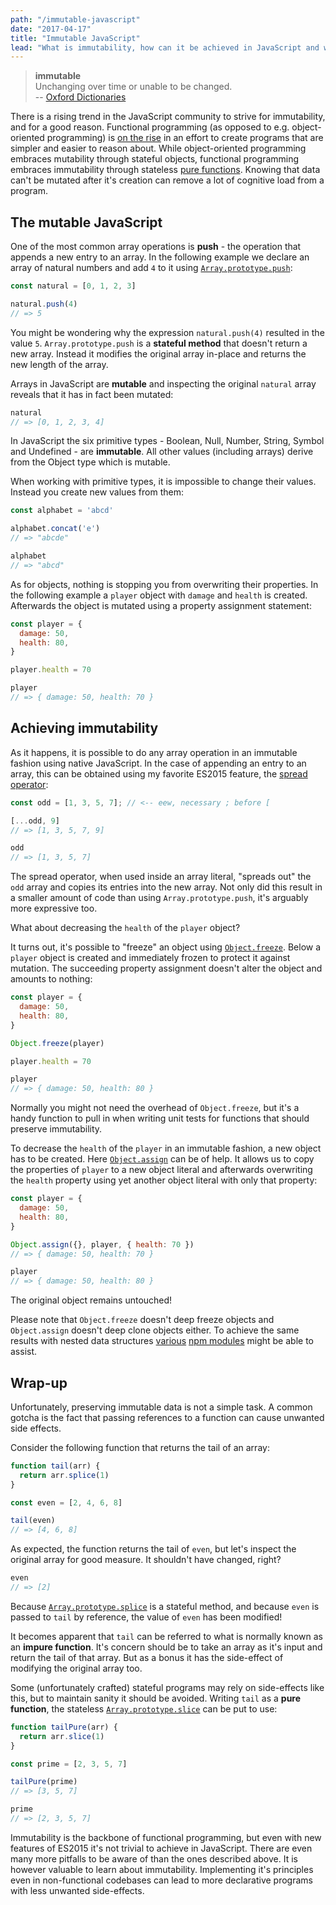 ```yaml
---
path: "/immutable-javascript"
date: "2017-04-17"
title: "Immutable JavaScript"
lead: "What is immutability, how can it be achieved in JavaScript and why should you care?"
---
```


> **immutable**<br>
> Unchanging over time or unable to be changed.<br>
> -- [Oxford Dictionaries](https://en.oxforddictionaries.com/definition/immutable)

There is a rising trend in the JavaScript community to strive for immutability, and for a good reason. Functional programming (as opposed to e.g. object-oriented programming) is [on the rise](https://medium.com/javascript-scene/the-rise-and-fall-and-rise-of-functional-programming-composable-software-c2d91b424c8c) in an effort to create programs that are simpler and easier to reason about. While object-oriented programming embraces mutability through stateful objects, functional programming embraces immutability through stateless [pure functions](https://en.wikipedia.org/wiki/Pure_function). Knowing that data can't be mutated after it's creation can remove a lot of cognitive load from a program.

## The mutable JavaScript

One of the most common array operations is **push** - the operation that appends a new entry to an array. In the following example we declare an array of natural numbers and add `4` to it using [`Array.prototype.push`](https://developer.mozilla.org/en-US/docs/Web/JavaScript/Reference/Global_Objects/Array/push):

```js
const natural = [0, 1, 2, 3]

natural.push(4)
// => 5
```

You might be wondering why the expression `natural.push(4)` resulted in the value `5`. `Array.prototype.push` is a **stateful method** that doesn't return a new array. Instead it modifies the original array in-place and returns the new length of the array.

Arrays in JavaScript are **mutable** and inspecting the original `natural` array reveals that it has in fact been mutated:

```js
natural
// => [0, 1, 2, 3, 4]
```

In JavaScript the six primitive types - Boolean, Null, Number, String, Symbol and Undefined - are **immutable**. All other values (including arrays) derive from the Object type which is mutable.

When working with primitive types, it is impossible to change their values. Instead you create new values from them:

```js
const alphabet = 'abcd'

alphabet.concat('e')
// => "abcde"

alphabet
// => "abcd"
```

As for objects, nothing is stopping you from overwriting their properties. In the following example a `player` object with `damage` and `health` is created. Afterwards the object is mutated using a property assignment statement:

```js
const player = {
  damage: 50,
  health: 80,
}

player.health = 70

player
// => { damage: 50, health: 70 }
```

## Achieving immutability

As it happens, it is possible to do any array operation in an immutable fashion using native JavaScript. In the case of appending an entry to an array, this can be obtained using my favorite ES2015 feature, the [spread operator](https://developer.mozilla.org/en/docs/Web/JavaScript/Reference/Operators/Spread_operator):

<!-- prettier-ignore -->
```js
const odd = [1, 3, 5, 7]; // <-- eew, necessary ; before [

[...odd, 9]
// => [1, 3, 5, 7, 9]

odd
// => [1, 3, 5, 7]
```

The spread operator, when used inside an array literal, "spreads out" the `odd` array and copies its entries into the new array. Not only did this result in a smaller amount of code than using `Array.prototype.push`, it's arguably more expressive too.

What about decreasing the `health` of the `player` object?

It turns out, it's possible to "freeze" an object using [`Object.freeze`](https://developer.mozilla.org/en-US/docs/Web/JavaScript/Reference/Global_Objects/Object/freeze). Below a `player` object is created and immediately frozen to protect it against mutation. The succeeding property assignment doesn't alter the object and amounts to nothing:

```js
const player = {
  damage: 50,
  health: 80,
}

Object.freeze(player)

player.health = 70

player
// => { damage: 50, health: 80 }
```

Normally you might not need the overhead of `Object.freeze`, but it's a handy function to pull in when writing unit tests for functions that should preserve immutability.

To decrease the `health` of the `player` in an immutable fashion, a new object has to be created. Here [`Object.assign`](https://developer.mozilla.org/en-US/docs/Web/JavaScript/Reference/Global_Objects/Object/assign) can be of help. It allows us to copy the properties of `player` to a new object literal and afterwards overwriting the `health` property using yet another object literal with only that property:

```js
const player = {
  damage: 50,
  health: 80,
}

Object.assign({}, player, { health: 70 })
// => { damage: 50, health: 70 }

player
// => { damage: 50, health: 80 }
```

The original object remains untouched!

Please note that `Object.freeze` doesn't deep freeze objects and `Object.assign` doesn't deep clone objects either. To achieve the same results with nested data structures [various](https://www.npmjs.com/package/deep-freeze) [npm modules](https://www.npmjs.com/package/clone) might be able to assist.

## Wrap-up

Unfortunately, preserving immutable data is not a simple task. A common gotcha is the fact that passing references to a function can cause unwanted side effects.

Consider the following function that returns the tail of an array:

```js
function tail(arr) {
  return arr.splice(1)
}

const even = [2, 4, 6, 8]

tail(even)
// => [4, 6, 8]
```

As expected, the function returns the tail of `even`, but let's inspect the original array for good measure. It shouldn't have changed, right?

```js
even
// => [2]
```

Because [`Array.prototype.splice`](https://developer.mozilla.org/en-US/docs/Web/JavaScript/Reference/Global_Objects/Array/splice) is a stateful method, and because `even` is passed to `tail` by reference, the value of `even` has been modified!

It becomes apparent that `tail` can be referred to what is normally known as an **impure function**. It's concern should be to take an array as it's input and return the tail of that array. But as a bonus it has the side-effect of modifying the original array too.

Some (unfortunately crafted) stateful programs may rely on side-effects like this, but to maintain sanity it should be avoided. Writing `tail` as a **pure function**, the stateless [`Array.prototype.slice`](https://developer.mozilla.org/en-US/docs/Web/JavaScript/Reference/Global_Objects/Array/slice) can be put to use:

```js
function tailPure(arr) {
  return arr.slice(1)
}

const prime = [2, 3, 5, 7]

tailPure(prime)
// => [3, 5, 7]

prime
// => [2, 3, 5, 7]
```

Immutability is the backbone of functional programming, but even with new features of ES2015 it's not trivial to achieve in JavaScript. There are even many more pitfalls to be aware of than the ones described above. It is however valuable to learn about immutability. Implementing it's principles even in non-functional codebases can lead to more declarative programs with less unwanted side-effects.
